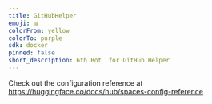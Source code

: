 ```yaml
---
title: GitHubHelper
emoji: 📊
colorFrom: yellow
colorTo: purple
sdk: docker
pinned: false
short_description: 6th Bot  for GitHub Helper
---
```


Check out the configuration reference at https://huggingface.co/docs/hub/spaces-config-reference
